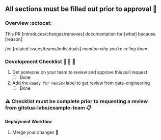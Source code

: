 ## All sections must be filled out prior to approval :mega:

### Overview :octocat:
This PR [introduces/changes/removes] documentation for [what] because [reason].

/cc [related issues/teams/individuals] *mention why you're cc'ing them*

### Development Checklist :see_no_evil: :speak_no_evil: :hear_no_evil:
1. Get someone on your team to review and approve this pull request
   - [ ] Done

1. Add the `Ready for Review` label to get review from data-engineering
   - [ ] Done

### :warning: Checklist must be complete prior to requesting a review from gitstua-labs/example-team :clipboard:

#### Deployment Workflow
1. Merge your changes :checkered_flag:

[](template:documentation)
